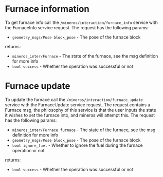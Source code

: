 # Furnace information

To get furnace info call the `/mineros/interaction/furnace_info` service with the FurnaceInfo service request. The request has the following params:
- `geometry_msgs/Pose block_pose` - The pose of the furnace block

returns:
- `mineros_inter/Furnace` - The state of the furnace, see the msg definition for more info
- `bool success` - Whether the operation was successful or not

# Furnace update

To update the furnace call the `/mineros/interaction/furnace_update` service with the FurnaceUpdate service request. The request contains a Furnace msg, the philosophy of this service is that the user inputs the state it wishes to set the furnace into, and mineros will attempt this. The request has the following params:
- `mineros_inter/Furnace furnace` - The state of the furnace, see the msg definition for more info
- `geometry_msgs/Pose block_pose` - The pose of the furnace block
- `bool ignore_fuel` - Whether to ignore the fuel during the furnace operation or not

returns:
- `bool success` - Whether the operation was successful or not